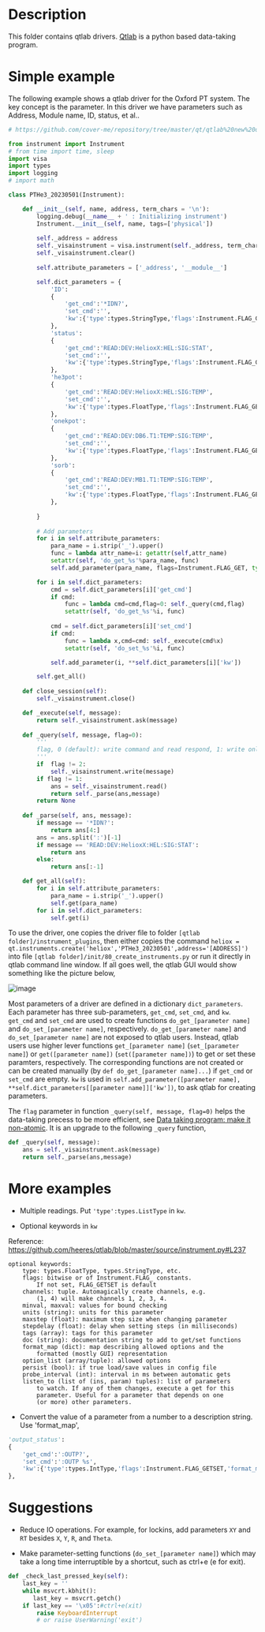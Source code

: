 # Description

This folder contains qtlab drivers. [Qtlab](https://github.com/heeres/qtlab) is a python based data-taking program.

# Simple example

The following example shows a qtlab driver for the Oxford PT system. The key concept is the parameter. In this driver we have parameters such as Address, Module name, ID, status, et al..

```python
# https://github.com/cover-me/repository/tree/master/qt/qtlab%20new%20drivers

from instrument import Instrument
# from time import time, sleep
import visa
import types
import logging
# import math

class PTHe3_20230501(Instrument):

    def __init__(self, name, address, term_chars = '\n'):
        logging.debug(__name__ + ' : Initializing instrument')
        Instrument.__init__(self, name, tags=['physical'])
        
        self._address = address
        self._visainstrument = visa.instrument(self._address, term_chars = term_chars)
        self._visainstrument.clear()
        
        self.attribute_parameters = ['_address', '__module__']

        self.dict_parameters = { 
            'ID':
            {
                'get_cmd':'*IDN?',
                'set_cmd':'',
                'kw':{'type':types.StringType,'flags':Instrument.FLAG_GET}
            },
            'status': 
            {   
                'get_cmd':'READ:DEV:HelioxX:HEL:SIG:STAT',
                'set_cmd':'',
                'kw':{'type':types.StringType,'flags':Instrument.FLAG_GET}
            },
            'he3pot': 
            {   
                'get_cmd':'READ:DEV:HelioxX:HEL:SIG:TEMP',
                'set_cmd':'',
                'kw':{'type':types.FloatType,'flags':Instrument.FLAG_GET}
            },
            'onekpot': 
            {   
                'get_cmd':'READ:DEV:DB6.T1:TEMP:SIG:TEMP',
                'set_cmd':'',
                'kw':{'type':types.FloatType,'flags':Instrument.FLAG_GET}
            },
            'sorb': 
            {   
                'get_cmd':'READ:DEV:MB1.T1:TEMP:SIG:TEMP',
                'set_cmd':'',
                'kw':{'type':types.FloatType,'flags':Instrument.FLAG_GET}
            },
           
        }
        
        # Add parameters
        for i in self.attribute_parameters:
            para_name = i.strip('_').upper()
            func = lambda attr_name=i: getattr(self,attr_name) 
            setattr(self, 'do_get_%s'%para_name, func)
            self.add_parameter(para_name, flags=Instrument.FLAG_GET, type=types.StringType)

        for i in self.dict_parameters:
            cmd = self.dict_parameters[i]['get_cmd']
            if cmd:
                func = lambda cmd=cmd,flag=0: self._query(cmd,flag)
                setattr(self, 'do_get_%s'%i, func)
            
            cmd = self.dict_parameters[i]['set_cmd']
            if cmd:
                func = lambda x,cmd=cmd: self._execute(cmd%x)
                setattr(self, 'do_set_%s'%i, func)

            self.add_parameter(i, **self.dict_parameters[i]['kw'])

        self.get_all()
        
    def close_session(self):
        self._visainstrument.close() 

    def _execute(self, message):
        return self._visainstrument.ask(message)
        
    def _query(self, message, flag=0):
        '''
        flag, 0 (default): write command and read respond, 1: write only, 2: read only
        '''
        if  flag != 2:
            self._visainstrument.write(message)
        if flag != 1:
            ans = self._visainstrument.read()
            return self._parse(ans,message)
        return None
            
    def _parse(self, ans, message):
        if message == '*IDN?':
            return ans[4:]
        ans = ans.split(':')[-1]
        if message == 'READ:DEV:HelioxX:HEL:SIG:STAT':
            return ans
        else:
            return ans[:-1]       

    def get_all(self):
        for i in self.attribute_parameters:
            para_name = i.strip('_').upper()
            self.get(para_name)
        for i in self.dict_parameters:
            self.get(i)
```

To use the driver, one copies the driver file to folder `[qtlab folder]/instrument_plugins`, then either copies the command `heliox = qt.instruments.create('heliox','PTHe3_20230501',address='[ADDRESS]')` into file `[qtlab folder]/init/80_create_instruments.py` or run it directly in qtlab command line window. If all goes well, the qtlab GUI would show something like the picture below,

![image](https://user-images.githubusercontent.com/22870592/235501149-0ebc65db-0980-4f04-a8b1-bbc57e4ce6ca.png)

Most parameters of a driver are defined in a dictionary `dict_parameters`. Each parameter has three sub-parameters, `get_cmd`, `set_cmd`, and `kw`. `get_cmd` and `set_cmd` are used to create functions `do_get_[parameter name]` and `do_set_[parameter name]`, respectively. `do_get_[parameter name]` and `do_set_[parameter name]` are not exposed to qtlab users. Instead, qtlab users use higher lever functions `get_[parameter name]` (`set_[parameter name]`) or `get([parameter name])` (`set([parameter name])`) to get or set these paramters, respectively. The corresponding functions are not created or can be created manually (by `def do_get_[parameter name]...`) if `get_cmd` or `set_cmd` are empty. `kw` is used in `self.add_parameter([parameter name], **self.dict_parameters[[parameter name]]['kw'])`, to ask qtlab for creating parameters.

The `flag` parameter in function `_query(self, message, flag=0)` helps the data-taking precess to be more efficient, see [Data taking program: make it non-atomic](https://cover-me.github.io/2021/10/17/data-taking-program-make-it-non-atomic.html). It is an upgrade to the following `_query` function,

```python
def _query(self, message):
    ans = self._visainstrument.ask(message)
    return self._parse(ans,message)
```

# More examples

- Multiple readings. Put `'type':types.ListType` in `kw`.

- Optional keywords in `kw`

Reference: https://github.com/heeres/qtlab/blob/master/source/instrument.py#L237

```
optional keywords:
    type: types.FloatType, types.StringType, etc.
    flags: bitwise or of Instrument.FLAG_ constants.
        If not set, FLAG_GETSET is default
    channels: tuple. Automagically create channels, e.g.
        (1, 4) will make channels 1, 2, 3, 4.
    minval, maxval: values for bound checking
    units (string): units for this parameter
    maxstep (float): maximum step size when changing parameter
    stepdelay (float): delay when setting steps (in milliseconds)
    tags (array): tags for this parameter
    doc (string): documentation string to add to get/set functions
    format_map (dict): map describing allowed options and the
        formatted (mostly GUI) representation
    option_list (array/tuple): allowed options
    persist (bool): if true load/save values in config file
    probe_interval (int): interval in ms between automatic gets
    listen_to (list of (ins, param) tuples): list of parameters
        to watch. If any of them changes, execute a get for this
        parameter. Useful for a parameter that depends on one
        (or more) other parameters.
```
 
- Convert the value of a parameter from a number to a description string. Use 'format_map',

```python
'output_status': 
{   
    'get_cmd':':OUTP?',
    'set_cmd':':OUTP %s',
    'kw':{'type':types.IntType,'flags':Instrument.FLAG_GETSET,'format_map':{0:"OFF",1:"ON"}}
},
```

# Suggestions

- Reduce IO operations. For example, for lockins, add parameters `XY` and `RT` besides `X`, `Y`, `R`, and `Theta`.

- Make parameter-setting functions (`do_set_[parameter name]`) which may take a long time interruptible by a shortcut, such as ctrl+e (e for exit).

```python
def _check_last_pressed_key(self):
    last_key = ''
    while msvcrt.kbhit():
       last_key = msvcrt.getch()
    if last_key == '\x05':#ctrl+e(xit)
        raise KeyboardInterrupt
        # or raise UserWarning('exit')
```
